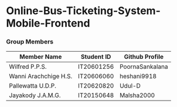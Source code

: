 # Online-Bus-Ticketing-System-Mobile-Frontend
### Group Members

| Member Name | Student ID | Github Profile | 
| ----------- | ---------- | -------------- |
| Wilfred P.P.S. | IT20601256 | PoornaSankalana |
| Wanni Arachchige H.S. | IT20606060 | heshani9918 |
| Pallewatta U.D.P. | IT20620820 | Udul-D |
| Jayakody J.A.M.G. | IT20150648 | Malsha2000 |

